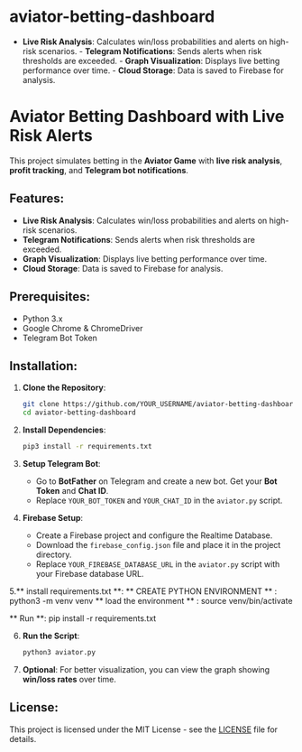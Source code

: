 # aviator-betting-dashboard
- **Live Risk Analysis**: Calculates win/loss probabilities and alerts on high-risk scenarios. - **Telegram Notifications**: Sends alerts when risk thresholds are exceeded. - **Graph Visualization**: Displays live betting performance over time. - **Cloud Storage**: Data is saved to Firebase for analysis.  
# Aviator Betting Dashboard with Live Risk Alerts

This project simulates betting in the **Aviator Game** with **live risk analysis**, **profit tracking**, and **Telegram bot notifications**. 

## Features:
- **Live Risk Analysis**: Calculates win/loss probabilities and alerts on high-risk scenarios.
- **Telegram Notifications**: Sends alerts when risk thresholds are exceeded.
- **Graph Visualization**: Displays live betting performance over time.
- **Cloud Storage**: Data is saved to Firebase for analysis.

## Prerequisites:
- Python 3.x
- Google Chrome & ChromeDriver
- Telegram Bot Token

## Installation:

1. **Clone the Repository**:
    ```bash
    git clone https://github.com/YOUR_USERNAME/aviator-betting-dashboard.git
    cd aviator-betting-dashboard
    ```

2. **Install Dependencies**:
    ```bash
    pip3 install -r requirements.txt
    ```

3. **Setup Telegram Bot**:
    - Go to **BotFather** on Telegram and create a new bot. Get your **Bot Token** and **Chat ID**.
    - Replace `YOUR_BOT_TOKEN` and `YOUR_CHAT_ID` in the `aviator.py` script.

4. **Firebase Setup**:
    - Create a Firebase project and configure the Realtime Database.
    - Download the `firebase_config.json` file and place it in the project directory.
    - Replace `YOUR_FIREBASE_DATABASE_URL` in the `aviator.py` script with your Firebase database URL.

5.** install requirements.txt **:
** CREATE PYTHON ENVIRONMENT ** :
   python3 -m venv venv
** load the environment ** :
   source venv/bin/activate
   
 ** Run **:
   pip install -r requirements.txt

6. **Run the Script**:
    ```bash
    python3 aviator.py
    ```

7. **Optional**: For better visualization, you can view the graph showing **win/loss rates** over time.

## License:
This project is licensed under the MIT License - see the [LICENSE](LICENSE) file for details.
